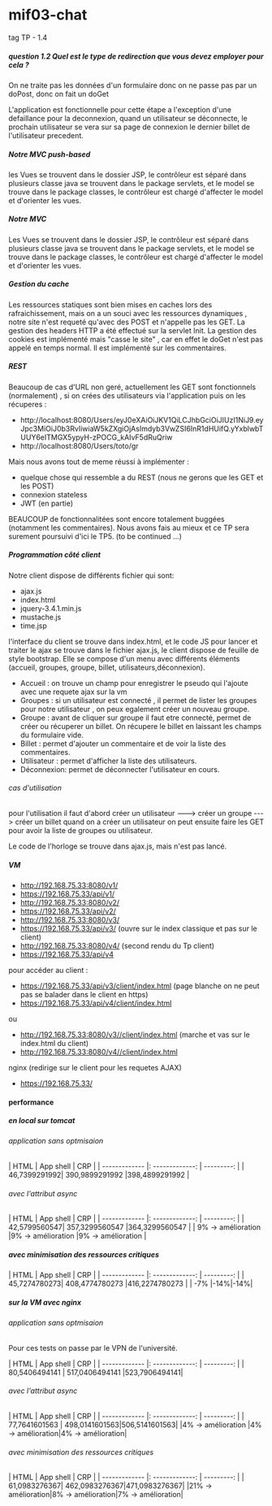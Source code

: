 # mif03-chat

tag TP - 1.4
##### question 1.2 Quel est le type de redirection que vous devez employer pour cela ? 
On ne traite pas les données d'un formulaire donc on ne passe pas par un 
doPost, donc on fait un doGet

L'application est fonctionnelle pour cette étape a l'exception d'une 
defaillance pour la deconnexion, quand un utilisateur se déconnecte, le 
prochain utilisateur se vera sur sa page de connexion le dernier billet 
de l'utilisateur precedent.


##### Notre MVC push-based
les Vues se trouvent dans le dossier JSP, le contrôleur est séparé dans plusieurs 
classe java se trouvent dans le package servlets, et le model se trouve dans le package classes, 
le contrôleur est chargé d'affecter le model et d'orienter les vues.

##### Notre MVC
Les Vues se trouvent dans le dossier JSP, le contrôleur est séparé 
dans plusieurs classe java se trouvent dans le package servlets, 
et le model se trouve dans le package classes, le contrôleur est 
chargé d'affecter le model et d'orienter les vues.


##### Gestion du cache
Les ressources statiques sont bien mises en caches lors des rafraichissement,
mais on a un souci avec les ressources dynamiques , notre site n'est requeté qu'avec des 
POST et n'appelle pas les GET. 
La gestion des headers HTTP a été effectué sur la servlet Init.
La gestion des cookies est implémenté mais "casse le site" , car en effet le 
doGet n'est pas appelé en temps normal. Il est implémenté sur les commentaires.

##### REST
Beaucoup de cas d'URL non geré, actuellement les GET sont fonctionnels (normalement) , 
si on crées des utilisateurs via l'application puis on les récuperes :
- http://localhost:8080/Users/eyJ0eXAiOiJKV1QiLCJhbGciOiJIUzI1NiJ9.eyJpc3MiOiJ0b3RvIiwiaW5kZXgiOjAsImdyb3VwZSI6InR1dHUifQ.yYxblwbTUUY6eITMGX5ypyH-zPOCG_kAIvF5dRuQriw
- http://localhost:8080/Users/toto/gr

Mais nous avons tout de meme réussi à implémenter : 
- quelque chose qui ressemble a du REST (nous ne gerons que les GET et les POST)
- connexion stateless
- JWT (en partie)

BEAUCOUP de fonctionnalitées sont encore totalement buggées (notamment les commentaires).
Nous avons fais au mieux et ce TP sera surement poursuivi d'ici le TP5. 
(to be continued ...)

##### Programmation côté client
Notre client dispose de différents fichier qui sont:
- ajax.js
- index.html
- jquery-3.4.1.min.js
- mustache.js
- time.jsp

l'interface du client se trouve dans index.html, et le code JS pour lancer et traiter le ajax se trouve dans le fichier
ajax.js, le client dispose de feuille de style bootstrap.
Elle se compose d'un menu avec différents éléments (accueil, groupes, groupe, billet, utilisateurs,déconnexion).
- Accueil : on trouve un champ pour enregistrer le pseudo qui l'ajoute avec une requete ajax sur la vm
- Groupes : si un utilisateur est connecté , il permet de lister les groupes pour notre utilisateur , on peux egalement créer un nouveau groupe.
- Groupe : avant de cliquer sur groupe il faut etre connecté, permet de créer ou récuperer un billet.
On récupere le billet en laissant les champs du formulaire vide.
- Billet : permet d'ajouter un commentaire et de voir la liste des commentaires.
- Utilisateur : permet d'afficher la liste des utilisateurs.
- Déconnexion: permet de déconnecter l'utilisateur en cours.


###### cas d'utilisation
pour l'utilisation il faut d'abord créer un utilisateur ---> créer un groupe ---> créer un billet
quand on a créer un utilisateur on peut ensuite faire les GET pour avoir la liste de groupes ou utilisateur.

Le code de l'horloge se trouve dans ajax.js, mais n'est pas lancé.

##### VM
- http://192.168.75.33:8080/v1/
- https://192.168.75.33/api/v1/
- http://192.168.75.33:8080/v2/
- https://192.168.75.33/api/v2/
- http://192.168.75.33:8080/v3/
- https://192.168.75.33/api/v3/ (ouvre sur le index classique et pas sur le client)
- http://192.168.75.33:8080/v4/ (second rendu du Tp client)
- https://192.168.75.33/api/v4

pour accéder au client :

- https://192.168.75.33/api/v3/client/index.html (page blanche on ne peut pas se balader dans le client en https)
- https://192.168.75.33/api/v4/client/index.html

ou 

- http://192.168.75.33:8080/v3//client/index.html (marche et vas sur le index.html du client)
- http://192.168.75.33:8080/v4//client/index.html

nginx (redirige sur le client pour les requetes AJAX)
- https://192.168.75.33/


#### performance

##### en local sur tomcat
###### application sans optmisaion

|  HTML      |    App shell    |    CRP |
| ------------- |: -------------: | ---------: |
| 46,7399291992| 390,9899291992 |398,4899291992 |


###### avec l'attribut async

|  HTML      |    App shell    |    CRP |
| ------------- |: -------------: | ---------: |
| 42,5799560547| 357,3299560547 |364,3299560547 |
| 9% -> amélioration |9% -> amélioration |9% -> amélioration |

##### avec minimisation des ressources critiques 

|  HTML      |    App shell    |    CRP |
| ------------- |: -------------: | ---------: |
| 45,7274780273| 408,4774780273 |416,2274780273 |
| -7% |-14%|-14%|

##### sur la VM avec nginx
###### application sans optmisaion
Pour ces tests on passe par le VPN de l'université.

|  HTML      |    App shell    |    CRP |
| ------------- |: -------------: | ---------: |
| 80,5406494141 | 517,0406494141 |523,7906494141|

###### avec l'attribut async
|  HTML      |    App shell    |    CRP |
| ------------- |: -------------: | ---------: |
| 77,7641601563 | 498,0141601563|506,5141601563|
|4% -> amélioration |4% -> amélioration|4% -> amélioration|

###### avec minimisation des ressources critiques
|  HTML      |    App shell    |    CRP |
| ------------- |: -------------: | ---------: |
| 61,0983276367| 462,0983276367|471,0983276367|
|21% -> amélioration|8% -> amélioration|7% -> amélioration|




